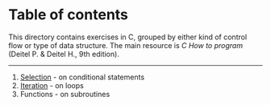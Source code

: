 # Table of contents

This directory contains exercises in C, grouped by either kind of control flow or type of data structure. 
The main resource is *C How to program* (Deitel P. & Deitel H., 9th edition).

---

1. [Selection](selection) - on conditional statements
2. [Iteration](iteration) - on loops
3. Functions - on subroutines

